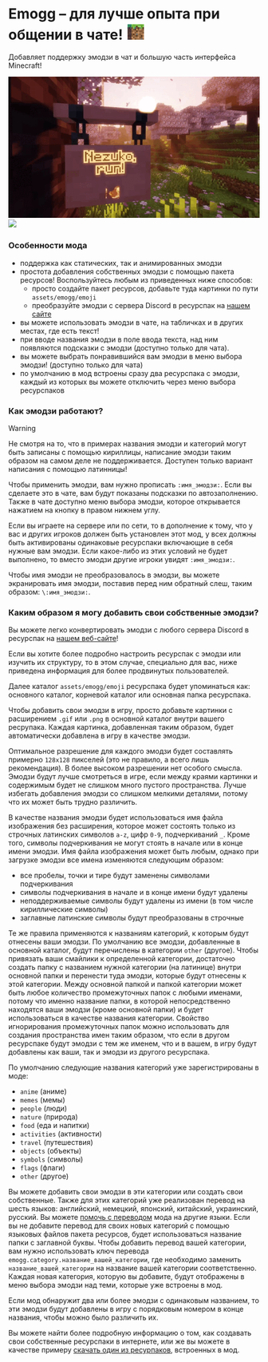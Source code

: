 # Emogg – для лучше опыта при общении в чате! <img src="https://github.com/aratakileo/static.pexty.xyz/blob/main/src/emoji/animated/minecraft.gif?raw=true" height="35"/>
Добавляет поддержку эмодзи в чат и большую часть интерфейса Minecraft!

![](https://github.com/aratakileo/emogg/blob/main/preview/preview-1.gif)
![](https://github.com/aratakileo/emogg/blob/main/preview/preview-2.gif)

### Особенности мода
- поддержка как статических, так и анимированных эмодзи
- простота добавления собственных эмодзи с помощью пакета ресурсов! Воспользуйтесь любым из приведенных ниже способов:
    - просто создайте пакет ресурсов, добавьте туда картинки по пути `assets/emogg/emoji`
    - преобразуйте эмодзи с сервера Discord в ресурспак на [нашем сайте](https://aratakileo.github.io/emogg-resourcepack-maker/)
- вы можете использовать эмодзи в чате, на табличках и в других местах, где есть текст!
- при вводе названия эмодзи в поле ввода текста, над ним появляются подсказки с эмодзи (доступно только для чата).
- вы можете выбрать понравившийся вам эмодзи в меню выбора эмодзи! (доступно только для чата)
- по умолчанию в мод встроены сразу два ресурспака с эмодзи, каждый из которых вы можете отключить через меню выбора ресурспаков

### Как эмодзи работают?
> [!WARNING]
> Не смотря на то, что в примерах названия эмодзи и категорий могут быть записаны с помощью кириллицы, написание эмодзи таким образом на самом деле не поддерживается. Доступен только вариант написания с помощью латинницы!

Чтобы применить эмодзи, вам нужно прописать `:имя_эмодзи:`. Если вы сделаете это в чате, вам будут показаны подсказки по автозаполнению. Также в чате доступно меню выбора эмодзи, которое открывается нажатием на кнопку в правом нижнем углу.

Если вы играете на сервере или по сети, то в дополнение к тому, что у вас и других игроков должен быть установлен этот мод, у всех должны быть активированы одинаковые ресурспаки включающие в себя нужные вам эмодзи. Если какое-либо из этих условий не будет выполнено, то вместо эмодзи другие игроки увидят `:имя_эмодзи:`.

Чтобы имя эмодзи не преобразовалось в эмодзи, вы можете экранировать имя эмодзи, поставив перед ним обратный слеш, таким образом: `\:имя_эмодзи:`.

### Каким образом я могу добавить свои собственные эмодзи?
Вы можете легко конвертировать эмодзи с любого сервера Discord в ресурспак на [нашем веб-сайте](https://aratakileo.github.io/emogg-resourcepack-maker/)!

Если вы хотите более подробно настроить ресурспак с эмодзи или изучить их структуру, то в этом случае, специально для вас, ниже приведена информация для более продвинутых пользователей.

Далее каталог `assets/emogg/emoji` ресурспака будет упоминаться как: основного каталог, корневой каталог или основная папка ресурспака.

Чтобы добавить свои эмодзи в игру, просто добавьте картинки с расширением `.gif` или `.png` в основной каталог внутри вашего ресрупака. Каждая картинка, добавленная таким образом, будет автоматически добавлена в игру в качестве эмодзи.

Оптимальное разрешение для каждого эмодзи будет составлять примерно `128x128` пикселей (это не правило, а всего лишь рекомендация). В более высоком разрешении нет особого смысла. Эмодзи будут лучше смотреться в игре, если между краями картинки и содержимым будет не слишком много пустого пространства. Лучше избегать добавления эмодзи со слишком мелкими деталями, потому что их может быть трудно различить.

В качестве названия эмодзи будет использоваться имя файла изображения без расширения, которое может состоять только из строчных латинских символов `a-z`, цифр `0-9`, подчеркиваний `_`. Кроме того, символы подчеркивания не могут стоять в начале или в конце имени эмодзи. Имя файла изображения может быть любым, однако при загрузке эмодзи все имена изменяются следующим образом:
- все пробелы, точки и тире будут заменены символами подчеркивания
- символы подчеркивания в начале и в конце имени будут удалены
- неподдерживаемые символы будут удалены из имени (в том числе кириллические символы)
- заглавные латинские символы будут преобразованы в строчные

Те же правила применяются к названиям категорий, к которым будут отнесены ваши эмодзи. По умолчанию все эмодзи, добавленные в основной каталог, будут перечислены в категории `other` (другое). Чтобы привязать ваши смайлики к определенной категории, достаточно создать папку с названием нужной категории (на латинице) внутри основной папки и перенести туда эмодзи, которые будут отнесены к этой категории. Между основной папкой и папкой категории может быть любое количество промежуточных папок с любыми именами, потому что именно название папки, в которой непосредственно находятся ваши эмодзи (кроме основной папки) и будет использоваться в качестве названия категории. Свойство игнорирования промежуточных папок можно использовать для создания пространства имен таким образом, что если в другом ресурспаке будут эмодзи с тем же именем, что и в вашем, в игру будут добавлены как ваши, так и эмодзи из другого ресурспака.

По умолчанию следующие названия категорий уже зарегистрированы в моде:
- `anime` (аниме)
- `memes` (мемы)
- `people` (люди)
- `nature` (природа)
- `food` (еда и напитки)
- `activities` (активности)
- `travel` (путешествия)
- `objects` (объекты)
- `symbols` (символы)
- `flags` (флаги)
- `other` (другое)

Вы можете добавить свои эмодзи в эти категории или создать свои собственные. Также для этих категорий уже реализован перевод на шесть языков: английский, немецкий, японский, китайский, украинский, русский. Вы можете [помочь с переводом](https://github.com/aratakileo/emogg/tree/main/src/main/resources/assets/emogg/lang) мода на другие языки. Если вы не добавите перевод для своих новых категорий с помощью языковых файлов пакета ресурсов, будет использоваться название папки с заглавной буквы. Чтобы добавить перевод вашей категории, вам нужно использовать ключ перевода `emogg.category.название_вашей_категории`, где необходимо заменить `название_вашей_категории` на название вашей категории соответственно. Каждая новая категория, которую вы добавите, будут отображены в меню выбора эмодзи над теми, которые уже встроены в мод.

Если мод обнаружит два или более эмодзи с одинаковым названием, то эти эмодзи будут добавлены в игру с порядковым номером в конце названия, чтобы можно было различить их.

Вы можете найти более подробную информацию о том, как создавать свои собственные ресурспаки в интернете, или же вы можете в качестве примеру [скачать один из ресурпаков](https://github.com/aratakileo/emogg/raw/main/resourcepack/builtin.zip), встроенных в мод.
